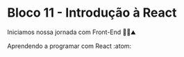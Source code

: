 # Bloco 11 - Introdução à React

Iniciamos nossa jornada com Front-End :climbing_man::mountain:

Aprendendo a programar com React :atom:
